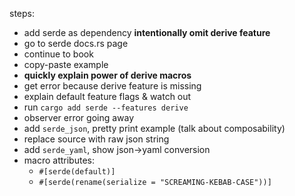 steps:

- add serde as dependency **intentionally omit derive feature**
- go to serde docs.rs page
- continue to book
- copy-paste example
- **quickly explain power of derive macros**
- get error because derive feature is missing
- explain default feature flags & watch out
- run `cargo add serde --features derive`
- observer error going away
- add `serde_json`, pretty print example (talk about composability)
- replace source with raw json string
- add `serde_yaml`, show json->yaml conversion
- macro attributes:
  - `#[serde(default)]`
  - `#[serde(rename(serialize = "SCREAMING-KEBAB-CASE"))]`
